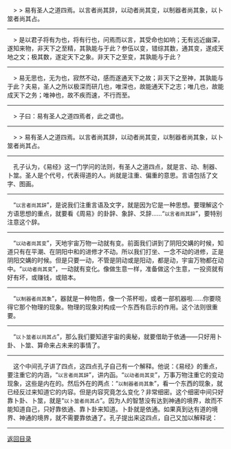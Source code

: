 &emsp;> > 易有圣人之道四焉。以言者尚其辞，以动者尚其变，以制器者尚其象，以卜筮者尚其占。
___
&emsp;> 是以君子将有为也，将有行也，问焉而以言，其受命也如响；无有远近幽深，遂知来物，非天下之至精，其孰能与于此？参伍以变，错综其数，通其变，遂成天地之文；极其数，遂定天下之象。非天下之至变，其孰能与于此？
___
&emsp;> 易无思也，无为也，寂然不动，感而遂通天下之故；非天下之至神，其孰能与于此？夫易，圣人之所以极深而研几也，唯深也，故能通天下之志；唯几也，故能成天下之务；唯神也，故不疾而速，不行而至。
___
&emsp;> 子曰：易有圣人之道四焉者，此之谓也。
___
&emsp;> > 易有圣人之道四焉。以言者尚其辞，以动者尚其变，以制器者尚其象，以卜筮者尚其占。
___
&emsp;孔子认为，《易经》这一门学问的法则，有圣人之道四点，就是言、动、制器、卜筮。圣人是个代号，代表得道的人。尚就是注重、偏重的意思。言语包括了文字、图画。
___
&emsp;“``以言者尚其辞``”，是说我们注重言语及文字，就是因为它是一种思想。要理解这个方语思想的重点，就要看《周易》的卦辞、象辞、爻辞……“``以言者尚其辞``”，要特别注意这个辞。
___
&emsp;“``以动者尚其变``”，天地宇宙万物一动就有变。前面我们讲到了阴阳交媾的时候，知道只有在平潮、在阴阳中和的进修才不动。所以我们打坐、一念不动的进修，正是阴阳交媾的时候。但是只要一动，不管是阴动或是阳动，都是动，宇宙万物都在动中。“``以动者尚其变``”，一动就有变化。像做生意一样，准备做这个生意，一投资就有好有坏，或赚钱，或赔本。
___
&emsp;“``以制器者尚其象``”，器就是一种物质，像一个茶杯啦，或者一部机器啦……你要晓得它那个物理的现象。物理的现象对构成一个东西有启示的作用。这个法则很重要。
___
&emsp;“``以卜筮者以尚其占``”，那么我们要知道宇宙的奥秘，就要借助于依通——只好用卜卦、卜筮、算命来占未来的事情了。
___
&emsp;这个中间孔子讲了四点，这四点孔子自己有一个解释。他说：《易经》的重点，要注重它的内涵，“``以言者尚其辞``”，讲内函。“``以动者尚其变``”，万事万物注重它的变动现象，这些是内在的。然后外在的两点：“``以制器者尚其象``”，看一个东西的现象，就已经反过来知道它的内容。但是内容究竟怎么变化？非常细密。这个细密中间只好靠卜卦、卜筮，就是“``以卜筮者尚其占``”。因为人的智慧没有达到神通的境界，故而不能知道自己，只好靠依通、靠卜卦来知道。卜卦就是依通。如果真到达有道的境界、神通的境界，就不需要靠依通了。孔子提出来这四点，自己又加以解释说：
___
[返回目录](../../master/README.md#目录)